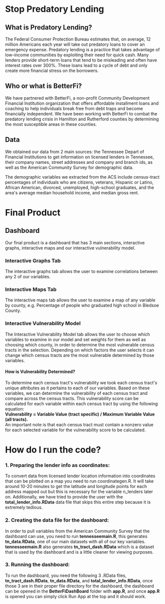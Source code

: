 # Stop Predatory Lending
## What is Predatory Lending?
The Federal Consumer Protection Bureau estimates that, on average, 12 million Americans each year will take out predatory loans to cover an emergency expense. Predatory lending is a practice that takes advantage of low-income communities by exploiting their need for quick cash. Many lenders provide short-term loans that tend to be misleading and often have interest rates over 300%. These loans lead to a cycle of debt and only create more financial stress on the borrowers. 

## Who or what is BetterFi?
We have partnered with BetterFi, a non-profit Community Development Financial Institution organization that offers affordable installment loans and coaching to help individuals break free from debt traps and become financially independent. We have been working with BetterFi to combat the predatory lending crisis in Hamilton and Rutherford counties by determining the most susceptible areas in these counties. 

## Data
We obtained our data from 2 main sources: the Tennessee Depart of Financial Institutions to get information on licensed lenders in Tennessee, their company names, street addresses and company and branch ids, as well as the American Community Survey for demographic data.

The demographic variables we extracted from the ACS include census-tract percentages of individuals who are citizens, veterans, Hispanic or Latino, African American, divorced, unemployed, high-school graduates, and the area's average median household income, and median gross rent.

# Final Product
## Dashboard 
Our final product is a dashboard that has 3 main sections, interactive graphs, interactive maps and our interactive vulnerability model. 

### Interactive Graphs Tab
The interactive graphs tab allows the user to examine correlations between any 2 of our variables.

### Interactive Maps Tab
The interactive maps tab allows the user to examine a map of any variable by county, e.g. Percentage of people who graduated high school in Bledsoe County.

### Interactive Vulnerability Model
The Interactive Vulnerability Model tab allows the user to choose which variables to examine in our model and set weights for them as well as choosing which county, in order to determine the most vulnerable census tracts in the selection. Depending on which factors the user selects it can change which census tracts are the most vulnerable determined by those variables.

#### How is Vulnerability Determined?
To determine each census tract's vulnerability we took each census tract's unique attributes as it pertains to each of our variables. Based on these variables, we can determine the vulnerability of each census tract and compare across the census tracts. This vulnerability score can be calculated for each variable within each census tract by using the following equation: <br> **Vulnerability = Variable Value (tract specific) / Maximum Variable Value (all tracts).** <br>
An important note is that each census tract must contain a nonzero value for each selected variable for the vulnerability score to be calculated. 

# How do I run the code?

### 1. Preparing the lender info as coordinates:
To convert data from licensed lender location information into coordinates that can be plotted on a map you need to run coordinategen.R. It will take around 10-20 minutes to get the latitude and longitude points for each address mapped out but this is necessary for the variable n_lenders later on. Additionally, we have tried to provide the user with the **total_lender_info.RData** data file that skips this entire step because it is extremely tedious.

### 2. Creating the data file for the dashboard:
In order to pull variables from the American Community Survey that the dashboard can use, you need to run **tennesseemain.R**, this generates **tn_data.RData**, one of our main datasets with all of our key variables. **tennesseemain.R** also generates **tn_tract_dash.RData** which is a dataset that is used by the dashboard and is a little cleaner for viewing purposes.

### 3. Running the dashboard:
To run the dashboard, you need the following 3 .RData files, **tn_tract_dash.RData**, **tn_data.RData**, and **total_lender_info.RData**, once those 3 are in their proper file directory for the dashboard, the dashboard can be opened in the **BetterFiDashBoard** folder with **app.R**, and once **app.R** is opened you can simply click Run App at the top and it should work.
